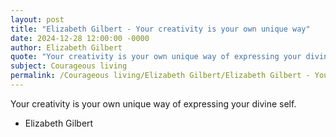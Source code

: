 ```yaml
---
layout: post
title: "Elizabeth Gilbert - Your creativity is your own unique way"
date: 2024-12-28 12:00:00 -0000
author: Elizabeth Gilbert
quote: "Your creativity is your own unique way of expressing your divine self."
subject: Courageous living
permalink: /Courageous living/Elizabeth Gilbert/Elizabeth Gilbert - Your creativity is your own unique way
---
```


Your creativity is your own unique way of expressing your divine self.

- Elizabeth Gilbert
